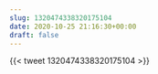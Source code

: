 ```yaml
---
slug: 1320474338320175104
date: 2020-10-25 21:16:30+00:00
draft: false
---
```


{{< tweet 1320474338320175104 >}}
